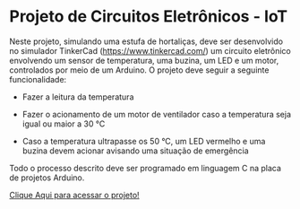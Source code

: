 # Projeto de Circuitos Eletrônicos - IoT

Neste projeto, simulando uma estufa de hortaliças, deve ser desenvolvido no simulador TinkerCad (https://www.tinkercad.com/) um circuito eletrônico envolvendo um sensor de temperatura, uma buzina, um LED e um motor, controlados por meio de um Arduino. O projeto deve seguir a seguinte funcionalidade:

  * Fazer a leitura da temperatura

  * Fazer o acionamento de um motor de ventilador caso a temperatura seja igual ou maior a 30 °C

  * Caso a temperatura ultrapasse os 50 °C, um LED vermelho e uma buzina devem acionar avisando uma situação de emergência

Todo o processo descrito deve ser programado em linguagem C na placa de projetos Arduino.

<a href="https://www.tinkercad.com/things/8icWvHdYeDz-stunning-amur/editel?sharecode=2mzNS_dzvcI6HvUYqIm1Jlb3NBdkIIe6toyX4kO6kHE"> Clique Aqui para acessar o projeto! </a>
